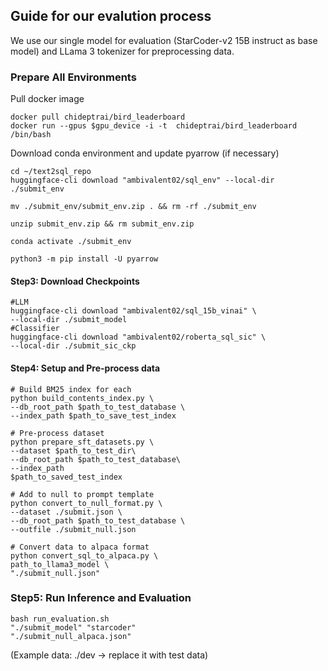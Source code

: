 ## Guide for our evalution process
We use our single model for evaluation (StarCoder-v2 15B instruct as base model) and LLama 3 tokenizer for preprocessing data.
### Prepare All Environments
Pull docker image
```
docker pull chideptrai/bird_leaderboard
docker run --gpus $gpu_device -i -t  chideptrai/bird_leaderboard  /bin/bash
```
Download conda environment and update pyarrow (if necessary)
```
cd ~/text2sql_repo
huggingface-cli download "ambivalent02/sql_env" --local-dir ./submit_env

mv ./submit_env/submit_env.zip . && rm -rf ./submit_env

unzip submit_env.zip && rm submit_env.zip

conda activate ./submit_env

python3 -m pip install -U pyarrow
```

#### Step3: Download Checkpoints 

```
#LLM
huggingface-cli download "ambivalent02/sql_15b_vinai" \
--local-dir ./submit_model
#Classifier
huggingface-cli download "ambivalent02/roberta_sql_sic" \
--local-dir ./submit_sic_ckp
```

#### Step4: Setup and Pre-process data
```
# Build BM25 index for each 
python build_contents_index.py \
--db_root_path $path_to_test_database \
--index_path $path_to_save_test_index    

# Pre-process dataset
python prepare_sft_datasets.py \
--dataset $path_to_test_dir\
--db_root_path $path_to_test_database\
--index_path
$path_to_saved_test_index

# Add to null to prompt template
python convert_to_null_format.py \
--dataset ./submit.json \
--db_root_path $path_to_test_database \
--outfile ./submit_null.json

# Convert data to alpaca format 
python convert_sql_to_alpaca.py \
path_to_llama3_model \
"./submit_null.json"
```
### Step5: Run Inference and Evaluation
```
bash run_evaluation.sh 
"./submit_model" "starcoder" 
"./submit_null_alpaca.json" 
```
(Example data: ./dev -> replace it with test data)
